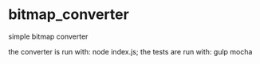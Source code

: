 # bitmap_converter
simple bitmap converter

the converter is run with: node index.js;
the tests are run with: gulp mocha
